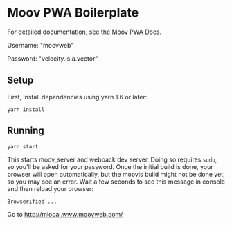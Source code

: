 # Moov PWA Boilerplate

For detailed documentation, see the [Moov PWA Docs](https://pwa.moovweb.com).

Username: "moovweb"

Password: "velocity.is.a.vector"

## Setup

First, install dependencies using yarn 1.6 or later:

```
yarn install
```

## Running

```
yarn start
```

This starts moov_server and webpack dev server.  Doing so requires `sudo`, so you'll be asked for your password.
Once the initial build is done, your browser will open automatically, but the moovjs build might not be done yet,
so you may see an error.  Wait a few seconds to see this message in console and then reload your browser:

```
Browserified ...
```

Go to http://mlocal.www.moovweb.com/

